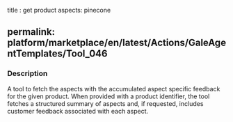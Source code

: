 title : get product aspects: pinecone 

permalink: platform/marketplace/en/latest/Actions/GaleAgentTemplates/Tool_046
---
### Description

A tool to fetch the aspects with the accumulated aspect specific feedback for the given product.
When provided with a product identifier, the tool fetches a structured summary of aspects and, if
requested, includes customer feedback associated with each aspect.